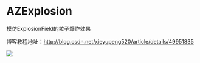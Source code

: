# AZExplosion
模仿ExplosionField的粒子爆炸效果

博客教程地址：http://blog.csdn.net/xieyupeng520/article/details/49951835

![](https://github.com/Xieyupeng520/AZExplosion/blob/master/app/src/main/res/assets/azexplosion_white_bg.gif)


